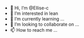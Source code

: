 - 👋 Hi, I’m @Ellise-c
- 👀 I’m interested in lean
- 🌱 I’m currently learning ...
- 💞️ I’m looking to collaborate on ...
- 📫 How to reach me ...

<!---
Ellise-c/Ellise-c is a ✨ special ✨ repository because its `README.md` (this file) appears on your GitHub profile.
You can click the Preview link to take a look at your changes.
--->
